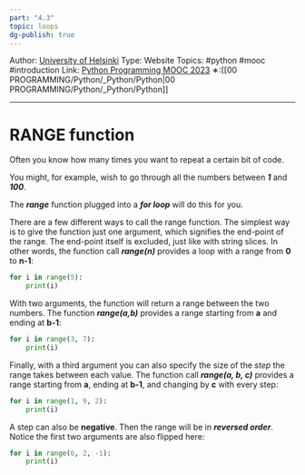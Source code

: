 ```yaml
---
part: "4.3"
topic: loops
dg-publish: true
---
```

Author: [University of Helsinki](https://programming-23.mooc.fi/)
Type: Website
Topics: #python #mooc  #introduction
Link: [Python Programming MOOC 2023](https://programming-23.mooc.fi/)
∗:[[00 PROGRAMMING/Python/_Python/Python\|00 PROGRAMMING/Python/_Python/Python]] 

---
# RANGE function
Often you know how many times you want to repeat a certain bit of code. 

You might, for example, wish to go through all the numbers between ___1___ and ___100___. 

The ___range___ function plugged into a ___for loop___ will do this for you.

There are a few different ways to call the range function. 
The simplest way is to give the function just one argument, which signifies the end-point of the range. The end-point itself is excluded, just like with string slices. 
In other words, the function call ___range(n)___ provides a loop with a range from __0__ to __n-1__:

```python
for i in range(5):
    print(i)
```
With two arguments, the function will return a range between the two numbers. 
The function ___range(a,b)___ provides a range starting from __a__ and ending at __b-1__:

```python
for i in range(3, 7):
    print(i)
```

Finally, with a third argument you can also specify the size of the _step_ the range takes between each value. The function call ___range(a, b, c)___ provides a range starting from __a__, ending at __b-1__, and changing by __c__ with every step:

```python
for i in range(1, 9, 2):
    print(i)
```

A step can also be __negative__. 
Then the range will be in ___reversed order___. 
Notice the first two arguments are also flipped here:

```python
for i in range(6, 2, -1):
    print(i)
```